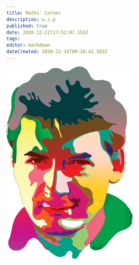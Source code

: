 ```yaml
---
title: Maths' Corner
description: w.i.p
published: true
date: 2020-12-21T17:52:07.155Z
tags: 
editor: markdown
dateCreated: 2020-12-18T09:26:42.503Z
---
```


![piotr_wozniak_icon.png](/supermemo/piotr_wozniak_icon.png)